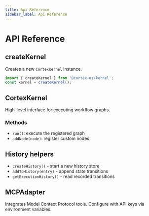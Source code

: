 ```yaml
---
title: Api Reference
sidebar_label: Api Reference
---
```


# API Reference

## createKernel
Creates a new `CortexKernel` instance.

```ts
import { createKernel } from '@cortex-os/kernel';
const kernel = createKernel();
```

## CortexKernel
High-level interface for executing workflow graphs.

### Methods
- `run()`: execute the registered graph
- `addNode(node)`: register custom nodes

## History helpers
- `createHistory()` - start a new history store
- `addToHistory(entry)` - append state transitions
- `getExecutionHistory()` - read recorded transitions

## MCPAdapter
Integrates Model Context Protocol tools. Configure with API keys via environment variables.
